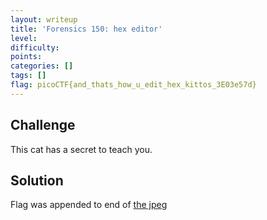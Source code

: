 ```yaml
---
layout: writeup
title: 'Forensics 150: hex editor'
level: 
difficulty: 
points: 
categories: []
tags: []
flag: picoCTF{and_thats_how_u_edit_hex_kittos_3E03e57d}
---
```

## Challenge

This cat has a secret to teach you.

## Solution

Flag was appended to end of [the jpeg](./writeupfiles/hex_editor.jpg)

